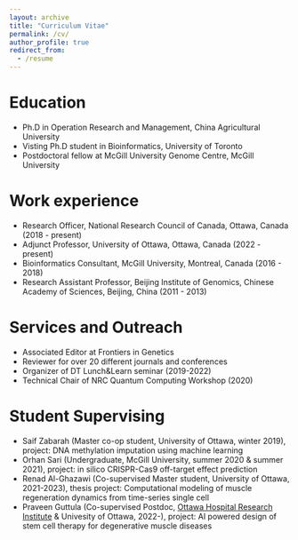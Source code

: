 ```yaml
---
layout: archive
title: "Curriculum Vitae"
permalink: /cv/
author_profile: true
redirect_from:
  - /resume
---
```


Education
======
* Ph.D in Operation Research and Management, China Agricultural University
* Visting Ph.D student in Bioinformatics, University of Toronto
* Postdoctoral fellow at McGill University Genome Centre, McGill University  

Work experience
======
* Research Officer, National Research Council of Canada, Ottawa, Canada (2018 - present)
* Adjunct Professor, University of Ottawa, Ottawa, Canada (2022 - present)
* Bioinformatics Consultant, McGill University, Montreal, Canada (2016 - 2018)  
* Research Assistant Professor, Beijing Institute of Genomics, Chinese Academy of Sciences, Beijing, China (2011 - 2013)

Services and Outreach 
======
* Associated Editor at Frontiers in Genetics
* Reviewer for over 20 different journals and conferences
* Organizer of DT Lunch&Learn seminar (2019-2022)
* Technical Chair of NRC Quantum Computing Workshop (2020)

Student Supervising
======
* Saif Zabarah (Master co-op student, University of Ottawa, winter 2019), project: DNA methylation imputation using machine learning
* Orhan Sari (Undergraduate, McGill University, summer 2020 & summer 2021), project: in silico CRISPR-Cas9 off-target effect prediction
* Renad Al-Ghazawi (Co-supervised Master student, University of Ottawa, 2021-2023), thesis project: Computational modeling of muscle regeneration dynamics from time-series single cell
* Praveen Guttula (Co-supervised Postdoc,  [Ottawa Hospital Research Institute](https://www.ohri.ca/) & Univesity of Ottawa, 2022-), project: AI powered design of stem cell therapy for degenerative muscle diseases 
